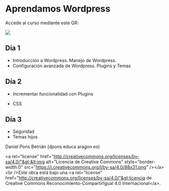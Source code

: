 # Aprendamos Wordpress

Accede al curso mediante este QR:

![](https://chart.googleapis.com/chart?cht=qr&chl=www.slidifier.com%2Fslidifier.html%3Fid%3Dah2jMMKKgx&chs=180x180&choe=UTF-8&chld=L|2)

## Día 1

* Introducción a Wordpress. Manejo de Wordpress.
* Configuración avanzada de Wordpress. Plugins y Temas

## Día 2

* Incrementar funcionalidad con Plugins

* CSS

## Día 3

* Seguridad
* Temas hijos

Daniel Pons Betrián \(dpons educa aragon es\)

&lt;a rel="license" href="http://creativecommons.org/licenses/by-sa/4.0/"&gt;&lt;img alt="Licencia de Creative Commons" style="border-width:0" src="https://i.creativecommons.org/l/by-sa/4.0/88x31.png" /&gt;&lt;/a&gt;&lt;br /&gt;Este obra está bajo una &lt;a rel="license" href="http://creativecommons.org/licenses/by-sa/4.0/"&gt;licencia de Creative Commons Reconocimiento-CompartirIgual 4.0 Internacional&lt;/a&gt;.

